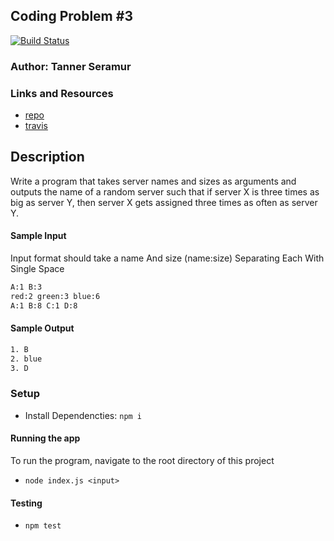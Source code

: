 ## Coding Problem #3

[![Build Status](https://travis-ci.org/TannerSeramur/Coding-Problem-3.svg?branch=master)](https://travis-ci.org/TannerSeramur/Coding-Problem-3)

### Author: Tanner Seramur

### Links and Resources  

* [repo](https://github.com/TannerSeramur/Coding-Problem-3)
* [travis](https://travis-ci.org/TannerSeramur/Coding-Problem-3/builds/569113281)

## Description
Write a program that takes server names and sizes as arguments and outputs the
name of a random server such that if server X is three times as big as server Y, then server
X gets assigned three times as often as server Y.

#### Sample Input
Input format should take a name And size (name:size) Separating Each With Single Space 
```txt
A:1 B:3
red:2 green:3 blue:6
A:1 B:8 C:1 D:8
```
#### Sample Output
```txt
1. B
2. blue
3. D
```

### Setup
* Install Dependencties: `npm i`

#### Running the app
To run the program, navigate to the root directory of this project
* `node index.js <input>`


#### Testing
* `npm test`
